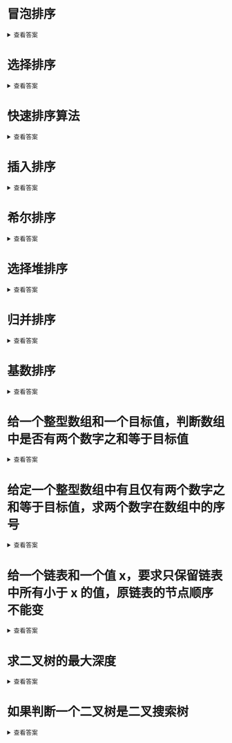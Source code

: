 
# 冒泡排序
<details>
<summary>查看答案</summary>
[冒泡排序](media/16234824945852/冒泡排序.md)
</details>

# 选择排序
<details>
<summary>查看答案</summary>

[选择排序](media/16234824945852/选择排序.md)
</details>

# 快速排序算法
<details>
<summary>查看答案</summary>

[快速排序](media/16234824945852/快速排序.md)
</details>


# 插入排序
<details>
<summary>查看答案</summary>
[插入排序图解](media/16234824945852/插入排序.md)
</details>

# 希尔排序
<details>
<summary>查看答案</summary>

[希尔排序图解](media/16234824945852/希尔排序.md)
</details>

# 选择堆排序
<details>
<summary>查看答案</summary>

[选择堆排序](media/16234824945852/选择堆排序.md)
</details>

# 归并排序
<details>
<summary>查看答案</summary>

[归并排序](media/16234824945852/归并排序.md)
</details>

# 基数排序
<details>
<summary>查看答案</summary>

[基数排序](media/16234824945852/桶排序.md)
</details>

# 给一个整型数组和一个目标值，判断数组中是否有两个数字之和等于目标值

<details>
<summary>查看答案</summary>


```swift
func sum(_ nums:[Int], _ target:Int) -> Bool {
    var dic:[Int:Int] = [:]
    for num in nums {
        guard let _ = dic[num] else {
            dic[target - num] = num
            continue
        }
        return true
    }
    return false
}
```

 因为既然数组有两个数之后等于目标值，那么这两个值一定在数组里面。我们按照顺序，查询剩余的值是否存在即可。

</details>

# 给定一个整型数组中有且仅有两个数字之和等于目标值，求两个数字在数组中的序号

<details>
<summary>查看答案</summary>

```swift
func sum(_ nums:[Int], _ target:Int) -> (Int,Int)? {
    var dic:[Int:Int] = [:]
    for item in nums.enumerated() {
        guard let index = dic[item.element] else {
            dic[target - item.element] = item.offset
            continue
        }
        return (index,item.offset)
    }
    return nil
}
```

</details>

# 给一个链表和一个值 x，要求只保留链表中所有小于 x 的值，原链表的节点顺序不能变

<details>
<summary>查看答案</summary>

```swift
func getLeftList(_ node:ListNode?, _ x:Int) -> ListNode? {
    guard let head = node else {
        return node
    }
    if head.val >= x  {
        return getLeftList(head.next, x)
    } else {
        head.next = getLeftList(head.next, x)
        return head
    }
}
```
</details>

# 求二叉树的最大深度

<details>
<summary>查看答案</summary>

```swift
// 计算树的最大深度
func maxDepth(root: TreeNode?) -> Int {
  guard let root = root else {
    return 0
  }
  return max(maxDepth(root.left), maxDepth(root.right)) + 1
}
```

</details>

# 如果判断一个二叉树是二叉搜索树

<details>
<summary>查看答案</summary>

```swift
// 判断一颗二叉树是否为二叉查找树
func isValidBST(root: TreeNode?) -> Bool {
  return _helper(root, nil, nil)
}

private func _helper(node: TreeNode?, _ min: Int?, _ max: Int?) -> Bool {
  guard let node = node else {
    return true
  }
  // 所有右子节点都必须大于根节点
  if let min = min, node.val <= min {
    return false
  }
  // 所有左子节点都必须小于根节点
  if let max = max, node.val >= max {
    return false
  }

  return _helper(node.left, min, node.val) && _helper(node.right, node.val, max)
}
```

</details>


